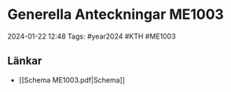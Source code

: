 # Generella Anteckningar ME1003

2024-01-22 12:48
Tags: #year2024 #KTH #ME1003

## Länkar

- [[Schema ME1003.pdf|Schema]]
